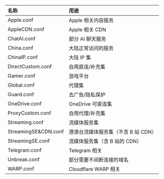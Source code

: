 <!-- prettier-ignore -->
| 名称 | 用途 |
|:-|:-|
| Apple.conf | Apple 相关内容服务|
| AppleCDN.conf | Apple 相关 CDN |
| ChatAI.conf | 部分 AI 聊天服务 |
| China.conf | 大陆正常访问的服务 |
| ChinaIP.conf | 大陆 IP 集 |
| DirectCustom.conf | 自用直连/补充集 |
| Gamer.conf | 游戏平台 |
| Global.conf | 代理集 |
| Guard.conf | 去广告/隐私保护 |
| OneDrive.conf | OneDrive 可直连集 |
| ProxyCustom.conf | 自用代理/补充集 |
| Streaming.conf | 流媒体服务集 |
| StreamingSE&CDN.conf | 港澳台流媒体服务集（不含 B 站 CDN） |
| StreamingSE.conf | 流媒体服务集（含 B 站的 CDN） |
| Telegram.conf | Telegram 相关 |
| Unbreak.conf | 部分需要不间断连接的域名 |
| WARP.conf | Cloudflare WARP 相关 |
